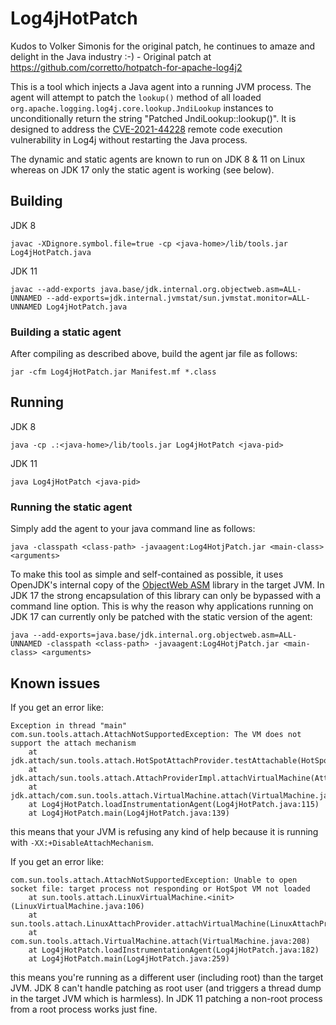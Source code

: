 # Log4jHotPatch

Kudos to Volker Simonis for the original patch, he continues to amaze and
delight in the Java industry :-) - Original patch at https://github.com/corretto/hotpatch-for-apache-log4j2

This is a tool which injects a Java agent into a running JVM process. The agent will attempt to patch the `lookup()` method of all loaded `org.apache.logging.log4j.core.lookup.JndiLookup` instances to unconditionally return the string "Patched JndiLookup::lookup()". It is designed to address the [CVE-2021-44228](https://www.randori.com/blog/cve-2021-44228/) remote code execution vulnerability in Log4j without restarting the Java process.

The dynamic and static agents are known to run on JDK 8 & 11 on Linux whereas on JDK 17 only the static agent is working (see below).

## Building

JDK 8
```
javac -XDignore.symbol.file=true -cp <java-home>/lib/tools.jar Log4jHotPatch.java
```

JDK 11
```
javac --add-exports java.base/jdk.internal.org.objectweb.asm=ALL-UNNAMED --add-exports=jdk.internal.jvmstat/sun.jvmstat.monitor=ALL-UNNAMED Log4jHotPatch.java
```

### Building a static agent

After compiling as described above, build the agent jar file as follows:
```
jar -cfm Log4jHotPatch.jar Manifest.mf *.class
```

## Running

JDK 8
```
java -cp .:<java-home>/lib/tools.jar Log4jHotPatch <java-pid>
```

JDK 11
```
java Log4jHotPatch <java-pid>
```

### Running the static agent

Simply add the agent to your java command line as follows:
```
java -classpath <class-path> -javaagent:Log4HotjPatch.jar <main-class> <arguments>
```

To make this tool as simple and self-contained as possible, it uses OpenJDK's internal 
copy of the [ObjectWeb ASM](https://asm.ow2.io/) library in the target JVM. 
In JDK 17 the strong encapsulation of this library can only be bypassed with a 
command line option. This is why the reason why applications running on JDK 17 
can currently only be patched with the static version of the agent:
```
java --add-exports=java.base/jdk.internal.org.objectweb.asm=ALL-UNNAMED -classpath <class-path> -javaagent:Log4HotjPatch.jar <main-class> <arguments>
```

## Known issues

If you get an error like:
```
Exception in thread "main" com.sun.tools.attach.AttachNotSupportedException: The VM does not support the attach mechanism
	at jdk.attach/sun.tools.attach.HotSpotAttachProvider.testAttachable(HotSpotAttachProvider.java:153)
	at jdk.attach/sun.tools.attach.AttachProviderImpl.attachVirtualMachine(AttachProviderImpl.java:56)
	at jdk.attach/com.sun.tools.attach.VirtualMachine.attach(VirtualMachine.java:207)
	at Log4jHotPatch.loadInstrumentationAgent(Log4jHotPatch.java:115)
	at Log4jHotPatch.main(Log4jHotPatch.java:139)
```
this means that your JVM is refusing any kind of help because it is running with `-XX:+DisableAttachMechanism`.

If you get an error like:
```
com.sun.tools.attach.AttachNotSupportedException: Unable to open socket file: target process not responding or HotSpot VM not loaded
	at sun.tools.attach.LinuxVirtualMachine.<init>(LinuxVirtualMachine.java:106)
	at sun.tools.attach.LinuxAttachProvider.attachVirtualMachine(LinuxAttachProvider.java:63)
	at com.sun.tools.attach.VirtualMachine.attach(VirtualMachine.java:208)
	at Log4jHotPatch.loadInstrumentationAgent(Log4jHotPatch.java:182)
	at Log4jHotPatch.main(Log4jHotPatch.java:259)
```
this means you're running as a different user (including root) than the target JVM. JDK 8 can't handle patching as root user (and triggers a thread dump in the target JVM which is harmless). In JDK 11 patching a non-root process from a root process works just fine.
